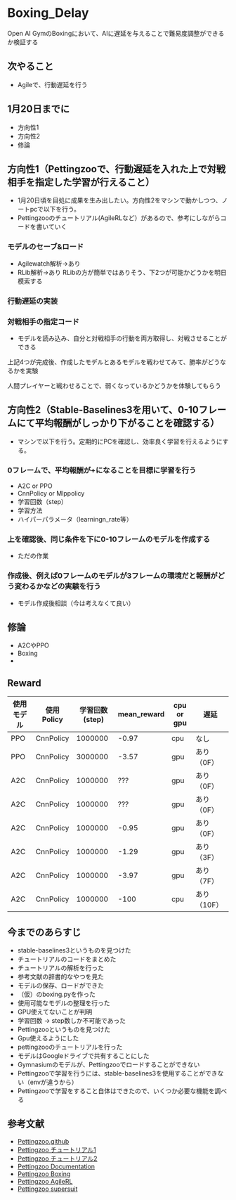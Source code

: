 # Boxing_Delay
Open AI GymのBoxingにおいて、AIに遅延を与えることで難易度調整ができるか検証する

## 次やること
- Agileで、行動遅延を行う

## 1月20日までに
- 方向性1
- 方向性2
- 修論

## 方向性1（Pettingzooで、行動遅延を入れた上で対戦相手を指定した学習が行えること）
- 1月20日頃を目処に成果を生み出したい。方向性2をマシンで動かしつつ、ノートpcで以下を行う。
- Pettingzooのチュートリアル(AgileRLなど）があるので、参考にしながらコードを書いていく
### モデルのセーブ&ロード
- Agilewatch解析→あり
- RLib解析→あり
RLibの方が簡単ではありそう、下2つが可能かどうかを明日模索する
### 行動遅延の実装
### 対戦相手の指定コード
- モデルを読み込み、自分と対戦相手の行動を両方取得し、対戦させることができる

上記4つが完成後、作成したモデルとあるモデルを戦わせてみて、勝率がどうなるかを実験

人間プレイヤーと戦わせることで、弱くなっているかどうかを体験してもらう


## 方向性2（Stable-Baselines3を用いて、0-10フレームにて平均報酬がしっかり下がることを確認する）
- マシンで以下を行う。定期的にPCを確認し、効率良く学習を行えるようにする。
### 0フレームで、平均報酬が+になることを目標に学習を行う
- A2C or PPO
- CnnPolicy or Mlppolicy
- 学習回数（step）
- 学習方法
- ハイパーパラメータ（learningn_rate等）
  
### 上を確認後、同じ条件を下に0-10フレームのモデルを作成する
- ただの作業

### 作成後、例えば0フレームのモデルが3フレームの環境だと報酬がどう変わるかなどの実験を行う
- モデル作成後相談（今は考えなくて良い）

## 修論
- A2CやPPO
- Boxing
- 


## Reward
|使用モデル|使用Policy| 学習回数(step) | mean_reward| cpu or gpu| 遅延 |
| ---- | ---- | ---- | ---- | ---- | ----|
| PPO | CnnPolicy | 1000000  | -0.97 | cpu | なし |
| PPO | CnnPolicy | 3000000  | -3.57 | gpu | あり（0F） |
| A2C | CnnPolicy | 1000000  | ??? | gpu | あり（0F） | イマココ
| A2C | CnnPolicy | 1000000  | ??? | gpu | あり（0F） |
| A2C | CnnPolicy | 1000000  | -0.95 | gpu | あり（0F） |
| A2C | CnnPolicy | 1000000  | -1.29 | gpu | あり（3F） |
| A2C | CnnPolicy | 1000000  | -3.97 | gpu | あり（7F） |
| A2C | CnnPolicy | 1000000  | -100 | cpu | あり（10F） |

## 今までのあらすじ
- stable-baselines3というものを見つけた
- チュートリアルのコードをまとめた
- チュートリアルの解析を行った
- 参考文献の辞書的なやつを見た
- モデルの保存、ロードができた
- （仮）のboxing.pyを作った
- 使用可能なモデルの整理を行った
- GPU使えてないことが判明
- 学習回数 → step数しか不可能であった
- Pettingzooというものを見つけた
- Gpu使えるようにした
- pettingzooのチュートリアルを行った
- モデルはGoogleドライブで共有することにした
- Gymnasiumのモデルが、Pettingzooでロードすることができない
- Pettingzooで学習を行うには、stable-baselines3を使用することができない（envが違うから）
- Pettingzooで学習をすること自体はできたので、いくつか必要な機能を調べる

## 参考文献
- [Pettingzoo.github](https://github.com/Farama-Foundation/PettingZoo)
- [Pettingzoo チュートリアル1](https://note.com/npaka/n/n9b9074b8f916)
- [Pettingzoo チュートリアル2](https://note.com/npaka/n/n06d8ba36d5bc)
- [Pettingzoo Documentation](https://pettingzoo.farama.org/index.html)
- [Pettingzoo Boxing](https://pettingzoo.farama.org/index.html)
- [Pettingzoo AgileRL](https://pettingzoo.farama.org/tutorials/agilerl/)
- [Pettingzoo supersuit](https://pettingzoo.farama.org/api/wrappers/supersuit_wrappers/#supersuit-wrappers
)

